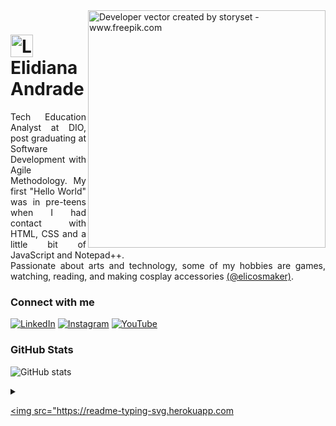 <img align="right" alt="Developer vector created by storyset - www.freepik.com" height="380" src="https://user-images.githubusercontent.com/97471199/230774187-e482399b-492c-4c17-a831-0314bf90526e.png">

<h1>
    <a href="https://elidianaandrade.github.io/">
     <img align="center" alt="Logo Elidiana Andrade" width="36px" src="https://user-images.githubusercontent.com/97471199/230773934-2eeb538d-d992-4199-872e-117c1c635d81.png"></a>
    <span>Elidiana Andrade</span>
</h1>

<p align="justify">Tech Education Analyst at DIO, post graduating at Software Development with Agile Methodology. My first "Hello World" was in pre-teens when I had contact with HTML, CSS and a little bit of JavaScript and Notepad++. 
<br>
 Passionate about arts and technology, some of my hobbies are games, watching, reading, and making cosplay accessories <a href="https://www.instagram.com/elicosmaker/">(@elicosmaker)</a>.</p>
<!--
[![Preview](https://img.shields.io/badge/Portfolio-000?style=for-the-badge&logo=github&logoColor=FF00F6)](https://elidianaandrade.github.io/)
[![GitHub Page](https://img.shields.io/badge/elidianaandrade.github.io-67136f?style=for-the-badge)](https://elidianaandrade.github.io/)
-->

### Connect with me

[![LinkedIn](https://img.shields.io/badge/-LinkedIn-000?style=for-the-badge&logo=linkedin&logoColor=FF00F6&color:FFF)](https://www.linkedin.com/in/elidianaandrade/)
[![Instagram](https://img.shields.io/badge/-Instagram-000?style=for-the-badge&logo=instagram&logoColor=FF00F6&color:FFF)](https://www.instagram.com/elicosmaker/)
[![YouTube](https://img.shields.io/badge/-YouTube-000?style=for-the-badge&logo=youtube&logoColor=FF00F6&color:FFF)](https://www.youtube.com/@casalfullstack)

### GitHub Stats

![GitHub stats](https://github-readme-stats-git-masterrstaa-rickstaa.vercel.app/api?username=elidianaandrade&hide_title=true&show_icons=true&include_all_commits=false&count_private=true&line_height=25&hide=issues&bg_color=000&title_color=FF00F6&text_color=FFF&border_radius=3&border_color=36123c&icon_color=FF00F6&theme=jolly)
<!--[![Most Used Languages](https://github-readme-stats-git-masterrstaa-rickstaa.vercel.app/api/top-langs/?username=elidianaandrade&line_height=10&card_width=290&layout=compact&hide_title=false&count_private=true&langs_count=5&show_icons=true&title_color=FF00F6&hide=html,css,scss&bg_color=000&text_color=8B8B8B&border_radius=3&border_color=561760&count_private=true)](https://github.com/elidianaandrade/github-readme-stats)-->

<details align="left">
  <summary></summary> 
 
  - Badges by <a href="https://shields.io/">shields.io</a><br>
  - GitHub Stats by <a href="https://github.com/anuraghazra/github-readme-stats">anuraghazra</a>
  - Developer vector created by <a href="https://www.freepik.com/vectors/developer">storyset - www.freepik.com</a> (edited by author)
 
  <div align="right">Made with 💜 by <a href="https://github.com/elidianaandrade">EA</a>.</div>

</details>

 <a href="https://git.io/typing-svg"><img src="https://readme-typing-svg.herokuapp.com
